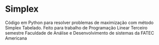 # Simplex
Código em Python para resolver problemas de maximização com método Simplex Tabelado.
Feito para trabalho de Programação Linear Terceiro semestre Faculdade de Análise e Desenvolvimento de sistemas da FATEC Americana
